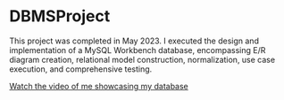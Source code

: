 # DBMSProject

This project was completed in May 2023. I executed the design and implementation of a MySQL Workbench database, encompassing E/R diagram creation, relational model construction, normalization, use case execution, and comprehensive testing.

[Watch the video of me showcasing my database]([https://uhdowntown-my.sharepoint.com/:v:/g/personal/gonzalesp32_gator_uhd_edu/EZtaEyEDZJJHpPhD7eEvzukBHGrOS-eb09_CBe2Bmyd6Iw?e=iCoqMM](https://drive.google.com/file/d/1G7A3hyMf2RWL51une6aAN-olb0Pmuv1b/view?usp=sharing)https://drive.google.com/file/d/1G7A3hyMf2RWL51une6aAN-olb0Pmuv1b/view?usp=sharing])


